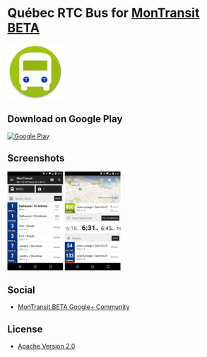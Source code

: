 # Québec RTC Bus for [MonTransit BETA](https://github.com/mtransitapps/mtransit-for-android)

<img width="25%" height="25%" src="https://raw.githubusercontent.com/mtransitapps/ca-quebec-rtc-bus-android/master/pub/hi-res-app-icon.png"/>

## Download on Google Play

[![Google Play](https://developer.android.com/images/brand/en_app_rgb_wo_60.png)](https://play.google.com/store/apps/details?id=org.mtransit.android.ca_quebec_rtc_bus)

## Screenshots

<img width="25%" height="25%" src="https://raw.githubusercontent.com/mtransitapps/ca-quebec-rtc-bus-android/master/pub/screenshot-phone-1.png"/>
<img width="25%" height="25%" src="https://raw.githubusercontent.com/mtransitapps/ca-quebec-rtc-bus-android/master/pub/screenshot-phone-2.png"/>

## Social

* [MonTransit BETA Google+ Community](https://plus.google.com/communities/111796337224469270605)

## License

* [Apache Version 2.0](http://www.apache.org/licenses/LICENSE-2.0.html)
